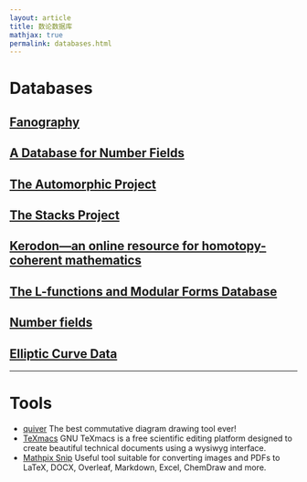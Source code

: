 ```yaml
---
layout: article
title: 数论数据库
mathjax: true
permalink: databases.html
---
```

# Databases
## [Fanography](https://fanography.pythonanywhere.com/)
## [A Database for Number Fields](http://galoisdb.math.upb.de/)
## [The Automorphic Project](https://automorphic.jh.edu/)
## [The Stacks Project](https://stacks.math.columbia.edu/)
## [Kerodon—an online resource for homotopy-coherent mathematics](https://kerodon.net/)
## [The L-functions and Modular Forms Database](http://www.lmfdb.org/)
## [Number fields](https://hobbes.la.asu.edu/NFDB/)
## [Elliptic Curve Data](http://johncremona.github.io/ecdata/)
---
# Tools
- [quiver](https://q.uiver.app) The best commutative diagram drawing tool ever!
- [TeXmacs](http://www.texmacs.org/tmweb/home/welcome.en.html) GNU TeXmacs is a free scientific editing platform designed to create beautiful technical documents using a wysiwyg interface.
- [Mathpix Snip](https://mathpix.com) Useful tool suitable for converting images and PDFs to LaTeX, DOCX, Overleaf, Markdown, Excel, ChemDraw and more.
